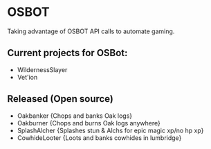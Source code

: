# OSBOT
Taking advantage of OSBOT API calls to automate gaming.  

## Current projects for OSBot:  
* WildernessSlayer  
* Vet'ion  

## Released (Open source)
* Oakbanker {Chops and banks Oak logs}  
* Oakburner {Chops and burns Oak logs anywhere}  
* SplashAlcher {Splashes stun & Alchs for epic magic xp/no hp xp}  
* CowhideLooter {Loots and banks cowhides in lumbridge}  
